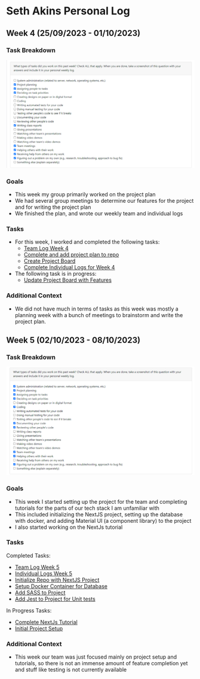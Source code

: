 # Seth Akins Personal Log

## Week 4 (25/09/2023 - 01/10/2023)

### Task Breakdown

![](imgs/week-4-seth-akins-task-breakdown-01-10-2023.png)

### Goals

-   This week my group primarily worked on the project plan
-   We had several group meetings to determine our features for the project and for writing the
    project plan
-   We finished the plan, and wrote our weekly team and individual logs

### Tasks

-   For this week, I worked and completed the following tasks:
    -   [Team Log Week 4](https://github.com/COSC-499-W2023/year-long-project-team-3/issues/4)
    -   [Complete and add project plan to repo](https://github.com/COSC-499-W2023/year-long-project-team-3/issues/8)
    -   [Create Project Board](https://github.com/COSC-499-W2023/year-long-project-team-3/issues/2)
    -   [Complete Individual Logs for Week 4](https://github.com/COSC-499-W2023/year-long-project-team-3/issues/11)
-   The following task is in progress:
    -   [Update Project Board with Features](https://github.com/COSC-499-W2023/year-long-project-team-3/issues/10)

### Additional Context

-   We did not have much in terms of tasks as this week was mostly a planning week with a bunch of meetings to brainstorm
    and write the project plan.

## Week 5 (02/10/2023 - 08/10/2023)

### Task Breakdown

![](imgs/week-5-seth-akins-task-breakdown-08-10-2023.png)

### Goals

-   This week I started setting up the project for the team and completing tutorials for the parts of our tech stack I am
    unfamiliar with
-   This included initializing the NextJS project, setting up the database with docker, and adding Material UI (a
    component library) to the project
-   I also started working on the NextJs tutorial

### Tasks

Completed Tasks:

-   [Team Log Week 5](https://github.com/COSC-499-W2023/year-long-project-team-3/issues/93)
-   [Individual Logs Week 5](https://github.com/COSC-499-W2023/year-long-project-team-3/issues/94)
-   [Initialize Repo with NextJS Project](https://github.com/COSC-499-W2023/year-long-project-team-3/issues/19)
-   [Setup Docker Container for Database](https://github.com/COSC-499-W2023/year-long-project-team-3/issues/20)
-   [Add SASS to Project](https://github.com/COSC-499-W2023/year-long-project-team-3/issues/27)
-   [Add Jest to Project for Unit tests](https://github.com/COSC-499-W2023/year-long-project-team-3/issues/28)

In Progress Tasks:

-   [Complete NextJs Tutorial](https://github.com/COSC-499-W2023/year-long-project-team-3/issues/91)
-   [Initial Project Setup](https://github.com/COSC-499-W2023/year-long-project-team-3/issues/24)

### Additional Context

-   This week our team was just focused mainly on project setup and tutorials, so there is not an immense amount of
    feature completion yet and stuff like testing is not currently available
